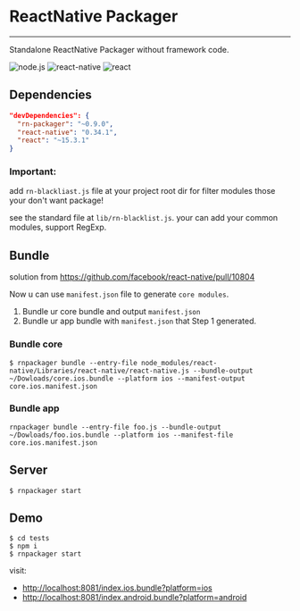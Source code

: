 # ReactNative Packager
---

Standalone ReactNative Packager without framework code.

![node.js](https://img.shields.io/badge/node.js-%3E=_4.0.0-green.svg?style=flat-square)
![react-native](https://img.shields.io/badge/react--native-%3D_0.34.1-green.svg)
![react](https://img.shields.io/badge/react-~_15.3.1-green.svg)

## Dependencies

```json
"devDependencies": {
  "rn-packager": "~0.9.0",
  "react-native": "0.34.1",
  "react": "~15.3.1"
}
```
### Important:
add `rn-blackliast.js` file at your project root dir for filter modules those your don't want package!

see the standard file at `lib/rn-blacklist.js`. your can add your common modules, support RegExp.

## Bundle

solution from https://github.com/facebook/react-native/pull/10804

Now u can use `manifest.json` file to generate `core modules`.

1. Bundle ur core bundle and output `manifest.json`
2. Bundle ur app bundle with `manifest.json` that Step 1 generated.


### Bundle core

```shell
$ rnpackager bundle --entry-file node_modules/react-native/Libraries/react-native/react-native.js --bundle-output ~/Dowloads/core.ios.bundle --platform ios --manifest-output core.ios.manifest.json
```

### Bundle app

```shell
rnpackager bundle --entry-file foo.js --bundle-output ~/Dowloads/foo.ios.bundle --platform ios --manifest-file core.ios.manifest.json
```

## Server

```shell
$ rnpackager start
```

## Demo

```shell
$ cd tests
$ npm i
$ rnpackager start
```

visit:

* [http://localhost:8081/index.ios.bundle?platform=ios](http://localhost:8081/index.ios.bundle?platform=ios)
* [http://localhost:8081/index.android.bundle?platform=android](http://localhost:8081/index.android.bundle?platform=android)
